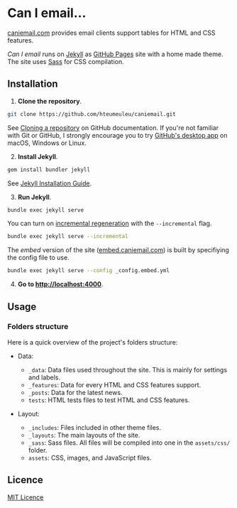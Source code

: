 # Can I email…

[caniemail.com](https://www.caniemail.com) provides email clients support tables for HTML and CSS features.

_Can I email_ runs on [Jekyll](https://jekyllrb.com/docs/) as [GitHub Pages](https://docs.github.com/en/free-pro-team@latest/github/working-with-github-pages) site with a home made theme. The site uses [Sass](https://sass-lang.com/) for CSS compilation.

## Installation

1. **Clone the repository**.

```sh
git clone https://github.com/hteumeuleu/caniemail.git
```

See [Cloning a repository](https://help.github.com/en/articles/cloning-a-repository) on GitHub documentation. If you're not familiar with Git or GitHub, I strongly encourage you to try [GitHub's desktop app](https://desktop.github.com/) on macOS, Windows or Linux.

2. **Install Jekyll**.

```sh
gem install bundler jekyll
```

See [Jekyll Installation Guide](https://jekyllrb.com/docs/installation/).

3. **Run Jekyll**.

```sh
bundle exec jekyll serve
```

You can turn on [incremental regeneration](https://jekyllrb.com/docs/configuration/incremental-regeneration/) with the `--incremental` flag.

```sh
bundle exec jekyll serve --incremental
```

The _embed_ version of the site ([embed.caniemail.com](https://embed.caniemail.com)) is built by specifiying the config file to use.

```sh
bundle exec jekyll serve --config _config.embed.yml
```

4. **Go to [http://localhost:4000](http://localhost:4000)**.



## Usage

### Folders structure

Here is a quick overview of the project's folders structure:

* Data:

    - `_data`: Data files used throughout the site. This is mainly for settings and labels.
    - `_features`: Data for every HTML and CSS features support.
    - `_posts`: Data for the latest news.
    - `tests`: HTML tests files to test HTML and CSS features.

* Layout:

    - `_includes`: Files included in other theme files.
    - `_layouts`: The main layouts of the site.
    - `_sass`: Sass files. All files will be compiled into one in the `assets/css/` folder.
    - `assets`: CSS, images, and JavaScript files.


## Licence

[MIT Licence](https://github.com/hteumeuleu/caniemail/blob/master/LICENSE)